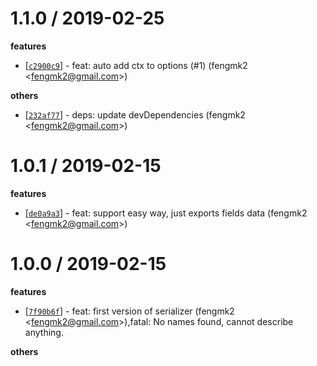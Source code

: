 
1.1.0 / 2019-02-25
==================

**features**
  * [[`c2900c9`](http://github.com/eggjs/egg-serializer/commit/c2900c986075b867c89b760b10129c87509e6e29)] - feat: auto add ctx to options (#1) (fengmk2 <<fengmk2@gmail.com>>)

**others**
  * [[`232af77`](http://github.com/eggjs/egg-serializer/commit/232af778f5458e9e42cd2efddfdeaf14964129e9)] - deps: update devDependencies (fengmk2 <<fengmk2@gmail.com>>)

1.0.1 / 2019-02-15
==================

**features**
  * [[`de0a9a3`](http://github.com/eggjs/egg-serializer/commit/de0a9a3a0a9e9ece0d02a8e0d51079d2a4fc3ba8)] - feat: support easy way, just exports fields data (fengmk2 <<fengmk2@gmail.com>>)

1.0.0 / 2019-02-15
==================

**features**
  * [[`7f90b6f`](http://github.com/eggjs/egg-serializer/commit/7f90b6f753e8caffa4d65486b63b72ea548ca7fb)] - feat: first version of serializer (fengmk2 <<fengmk2@gmail.com>>),fatal: No names found, cannot describe anything.

**others**

